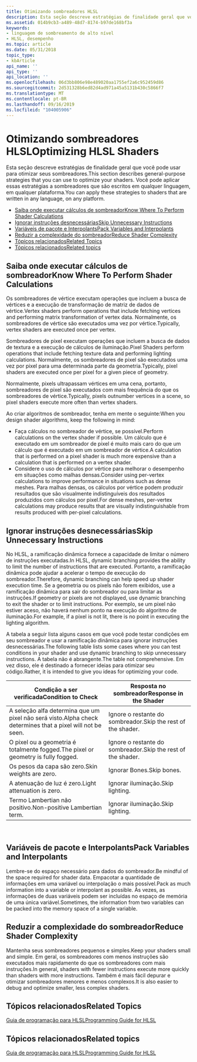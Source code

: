 ```yaml
---
title: Otimizando sombreadores HLSL
description: Esta seção descreve estratégias de finalidade geral que você pode usar para otimizar seus sombreadores. Você pode aplicar essas estratégias a sombreadores que são escritos em qualquer linguagem, em qualquer plataforma.
ms.assetid: 014b9cb3-a489-48d7-8174-b97de168bf3a
keywords:
- linguagem de sombreamento de alto nível
- HLSL, desempenho
ms.topic: article
ms.date: 05/31/2018
topic_type:
- kbArticle
api_name: ''
api_type: ''
api_location: ''
ms.openlocfilehash: 06d3bb806e98e489020aa1755ef2a6c952459d86
ms.sourcegitcommit: 2d531328b6ed82d4ad971a45a5131b430c5866f7
ms.translationtype: MT
ms.contentlocale: pt-BR
ms.lasthandoff: 09/16/2019
ms.locfileid: "104005906"
---
```

# <a name="optimizing-hlsl-shaders"></a><span data-ttu-id="ac981-106">Otimizando sombreadores HLSL</span><span class="sxs-lookup"><span data-stu-id="ac981-106">Optimizing HLSL Shaders</span></span>

<span data-ttu-id="ac981-107">Esta seção descreve estratégias de finalidade geral que você pode usar para otimizar seus sombreadores.</span><span class="sxs-lookup"><span data-stu-id="ac981-107">This section describes general-purpose strategies that you can use to optimize your shaders.</span></span> <span data-ttu-id="ac981-108">Você pode aplicar essas estratégias a sombreadores que são escritos em qualquer linguagem, em qualquer plataforma.</span><span class="sxs-lookup"><span data-stu-id="ac981-108">You can apply these strategies to shaders that are written in any language, on any platform.</span></span>

-   [<span data-ttu-id="ac981-109">Saiba onde executar cálculos de sombreador</span><span class="sxs-lookup"><span data-stu-id="ac981-109">Know Where To Perform Shader Calculations</span></span>](#know-where-to-perform-shader-calculations)
-   [<span data-ttu-id="ac981-110">Ignorar instruções desnecessárias</span><span class="sxs-lookup"><span data-stu-id="ac981-110">Skip Unnecessary Instructions</span></span>](#skip-unnecessary-instructions)
-   [<span data-ttu-id="ac981-111">Variáveis de pacote e Interpolants</span><span class="sxs-lookup"><span data-stu-id="ac981-111">Pack Variables and Interpolants</span></span>](#pack-variables-and-interpolants)
-   [<span data-ttu-id="ac981-112">Reduzir a complexidade do sombreador</span><span class="sxs-lookup"><span data-stu-id="ac981-112">Reduce Shader Complexity</span></span>](#reduce-shader-complexity)
-   [<span data-ttu-id="ac981-113">Tópicos relacionados</span><span class="sxs-lookup"><span data-stu-id="ac981-113">Related Topics</span></span>](#related-topics)
-   [<span data-ttu-id="ac981-114">Tópicos relacionados</span><span class="sxs-lookup"><span data-stu-id="ac981-114">Related topics</span></span>](#related-topics)

## <a name="know-where-to-perform-shader-calculations"></a><span data-ttu-id="ac981-115">Saiba onde executar cálculos de sombreador</span><span class="sxs-lookup"><span data-stu-id="ac981-115">Know Where To Perform Shader Calculations</span></span>

<span data-ttu-id="ac981-116">Os sombreadores de vértice executam operações que incluem a busca de vértices e a execução de transformação de matriz de dados de vértice.</span><span class="sxs-lookup"><span data-stu-id="ac981-116">Vertex shaders perform operations that include fetching vertices and performing matrix transformation of vertex data.</span></span> <span data-ttu-id="ac981-117">Normalmente, os sombreadores de vértice são executados uma vez por vértice.</span><span class="sxs-lookup"><span data-stu-id="ac981-117">Typically, vertex shaders are executed once per vertex.</span></span>

<span data-ttu-id="ac981-118">Sombreadores de pixel executam operações que incluem a busca de dados de textura e a execução de cálculos de iluminação.</span><span class="sxs-lookup"><span data-stu-id="ac981-118">Pixel Shaders perform operations that include fetching texture data and performing lighting calculations.</span></span> <span data-ttu-id="ac981-119">Normalmente, os sombreadores de pixel são executados uma vez por pixel para uma determinada parte da geometria.</span><span class="sxs-lookup"><span data-stu-id="ac981-119">Typically, pixel shaders are executed once per pixel for a given piece of geometry.</span></span>

<span data-ttu-id="ac981-120">Normalmente, pixels ultrapassam vértices em uma cena, portanto, sombreadores de pixel são executados com mais frequência do que os sombreadores de vértice.</span><span class="sxs-lookup"><span data-stu-id="ac981-120">Typically, pixels outnumber vertices in a scene, so pixel shaders execute more often than vertex shaders.</span></span>

<span data-ttu-id="ac981-121">Ao criar algoritmos de sombreador, tenha em mente o seguinte:</span><span class="sxs-lookup"><span data-stu-id="ac981-121">When you design shader algorithms, keep the following in mind:</span></span>

-   <span data-ttu-id="ac981-122">Faça cálculos no sombreador de vértice, se possível.</span><span class="sxs-lookup"><span data-stu-id="ac981-122">Perform calculations on the vertex shader if possible.</span></span> <span data-ttu-id="ac981-123">Um cálculo que é executado em um sombreador de pixel é muito mais caro do que um cálculo que é executado em um sombreador de vértice.</span><span class="sxs-lookup"><span data-stu-id="ac981-123">A calculation that is performed on a pixel shader is much more expensive than a calculation that is performed on a vertex shader.</span></span>
-   <span data-ttu-id="ac981-124">Considere o uso de cálculos por vértice para melhorar o desempenho em situações como malhas densas.</span><span class="sxs-lookup"><span data-stu-id="ac981-124">Consider using per-vertex calculations to improve performance in situations such as dense meshes.</span></span> <span data-ttu-id="ac981-125">Para malhas densas, os cálculos por vértice podem produzir resultados que são visualmente indistinguíveis dos resultados produzidos com cálculos por pixel.</span><span class="sxs-lookup"><span data-stu-id="ac981-125">For dense meshes, per-vertex calculations may produce results that are visually indistinguishable from results produced with per-pixel calculations.</span></span>

## <a name="skip-unnecessary-instructions"></a><span data-ttu-id="ac981-126">Ignorar instruções desnecessárias</span><span class="sxs-lookup"><span data-stu-id="ac981-126">Skip Unnecessary Instructions</span></span>

<span data-ttu-id="ac981-127">No HLSL, a ramificação dinâmica fornece a capacidade de limitar o número de instruções executadas.</span><span class="sxs-lookup"><span data-stu-id="ac981-127">In HLSL, dynamic branching provides the ability to limit the number of instructions that are executed.</span></span> <span data-ttu-id="ac981-128">Portanto, a ramificação dinâmica pode ajudar a acelerar o tempo de execução do sombreador.</span><span class="sxs-lookup"><span data-stu-id="ac981-128">Therefore, dynamic branching can help speed up shader execution time.</span></span> <span data-ttu-id="ac981-129">Se a geometria ou os pixels não forem exibidos, use a ramificação dinâmica para sair do sombreador ou para limitar as instruções.</span><span class="sxs-lookup"><span data-stu-id="ac981-129">If geometry or pixels are not displayed, use dynamic branching to exit the shader or to limit instructions.</span></span> <span data-ttu-id="ac981-130">Por exemplo, se um pixel não estiver aceso, não haverá nenhum ponto na execução do algoritmo de iluminação.</span><span class="sxs-lookup"><span data-stu-id="ac981-130">For example, if a pixel is not lit, there is no point in executing the lighting algorithm.</span></span>

<span data-ttu-id="ac981-131">A tabela a seguir lista alguns casos em que você pode testar condições em seu sombreador e usar a ramificação dinâmica para ignorar instruções desnecessárias.</span><span class="sxs-lookup"><span data-stu-id="ac981-131">The following table lists some cases where you can test conditions in your shader and use dynamic branching to skip unnecessary instructions.</span></span> <span data-ttu-id="ac981-132">A tabela não é abrangente.</span><span class="sxs-lookup"><span data-stu-id="ac981-132">The table not comprehensive.</span></span> <span data-ttu-id="ac981-133">Em vez disso, ele é destinado a fornecer ideias para otimizar seu código.</span><span class="sxs-lookup"><span data-stu-id="ac981-133">Rather, it is intended to give you ideas for optimizing your code.</span></span>



| <span data-ttu-id="ac981-134">Condição a ser verificada</span><span class="sxs-lookup"><span data-stu-id="ac981-134">Condition to Check</span></span>                                    | <span data-ttu-id="ac981-135">Resposta no sombreador</span><span class="sxs-lookup"><span data-stu-id="ac981-135">Response in the Shader</span></span>       |
|-------------------------------------------------------|------------------------------|
| <span data-ttu-id="ac981-136">A seleção alfa determina que um pixel não será visto.</span><span class="sxs-lookup"><span data-stu-id="ac981-136">Alpha check determines that a pixel will not be seen.</span></span> | <span data-ttu-id="ac981-137">Ignore o restante do sombreador.</span><span class="sxs-lookup"><span data-stu-id="ac981-137">Skip the rest of the shader.</span></span> |
| <span data-ttu-id="ac981-138">O pixel ou a geometria é totalmente fogged.</span><span class="sxs-lookup"><span data-stu-id="ac981-138">The pixel or geometry is fully fogged.</span></span>                | <span data-ttu-id="ac981-139">Ignore o restante do sombreador.</span><span class="sxs-lookup"><span data-stu-id="ac981-139">Skip the rest of the shader.</span></span> |
| <span data-ttu-id="ac981-140">Os pesos da capa são zero.</span><span class="sxs-lookup"><span data-stu-id="ac981-140">Skin weights are zero.</span></span>                                | <span data-ttu-id="ac981-141">Ignorar Bones.</span><span class="sxs-lookup"><span data-stu-id="ac981-141">Skip bones.</span></span>                  |
| <span data-ttu-id="ac981-142">A atenuação de luz é zero.</span><span class="sxs-lookup"><span data-stu-id="ac981-142">Light attenuation is zero.</span></span>                            | <span data-ttu-id="ac981-143">Ignorar iluminação.</span><span class="sxs-lookup"><span data-stu-id="ac981-143">Skip lighting.</span></span>               |
| <span data-ttu-id="ac981-144">Termo Lambertian não positivo.</span><span class="sxs-lookup"><span data-stu-id="ac981-144">Non-positive Lambertian term.</span></span>                         | <span data-ttu-id="ac981-145">Ignorar iluminação.</span><span class="sxs-lookup"><span data-stu-id="ac981-145">Skip lighting.</span></span>               |



 

## <a name="pack-variables-and-interpolants"></a><span data-ttu-id="ac981-146">Variáveis de pacote e Interpolants</span><span class="sxs-lookup"><span data-stu-id="ac981-146">Pack Variables and Interpolants</span></span>

<span data-ttu-id="ac981-147">Lembre-se do espaço necessário para dados do sombreador.</span><span class="sxs-lookup"><span data-stu-id="ac981-147">Be mindful of the space required for shader data.</span></span> <span data-ttu-id="ac981-148">Empacotar a quantidade de informações em uma variável ou interpolação o mais possível.</span><span class="sxs-lookup"><span data-stu-id="ac981-148">Pack as much information into a variable or interpolant as possible.</span></span> <span data-ttu-id="ac981-149">Às vezes, as informações de duas variáveis podem ser incluídas no espaço de memória de uma única variável.</span><span class="sxs-lookup"><span data-stu-id="ac981-149">Sometimes, the information from two variables can be packed into the memory space of a single variable.</span></span>

## <a name="reduce-shader-complexity"></a><span data-ttu-id="ac981-150">Reduzir a complexidade do sombreador</span><span class="sxs-lookup"><span data-stu-id="ac981-150">Reduce Shader Complexity</span></span>

<span data-ttu-id="ac981-151">Mantenha seus sombreadores pequenos e simples.</span><span class="sxs-lookup"><span data-stu-id="ac981-151">Keep your shaders small and simple.</span></span> <span data-ttu-id="ac981-152">Em geral, os sombreadores com menos instruções são executados mais rapidamente do que os sombreadores com mais instruções.</span><span class="sxs-lookup"><span data-stu-id="ac981-152">In general, shaders with fewer instructions execute more quickly than shaders with more instructions.</span></span> <span data-ttu-id="ac981-153">Também é mais fácil depurar e otimizar sombreadores menores e menos complexos.</span><span class="sxs-lookup"><span data-stu-id="ac981-153">It is also easier to debug and optimize smaller, less complex shaders.</span></span>

## <a name="related-topics"></a><span data-ttu-id="ac981-154">Tópicos relacionados</span><span class="sxs-lookup"><span data-stu-id="ac981-154">Related Topics</span></span>

[<span data-ttu-id="ac981-155">Guia de programação para HLSL</span><span class="sxs-lookup"><span data-stu-id="ac981-155">Programming Guide for HLSL</span></span>](dx-graphics-hlsl-pguide.md)


## <a name="related-topics"></a><span data-ttu-id="ac981-156">Tópicos relacionados</span><span class="sxs-lookup"><span data-stu-id="ac981-156">Related topics</span></span>

<dl> <dt>

[<span data-ttu-id="ac981-157">Guia de programação para HLSL</span><span class="sxs-lookup"><span data-stu-id="ac981-157">Programming Guide for HLSL</span></span>](dx-graphics-hlsl-pguide.md)
</dt> </dl>

 

 




